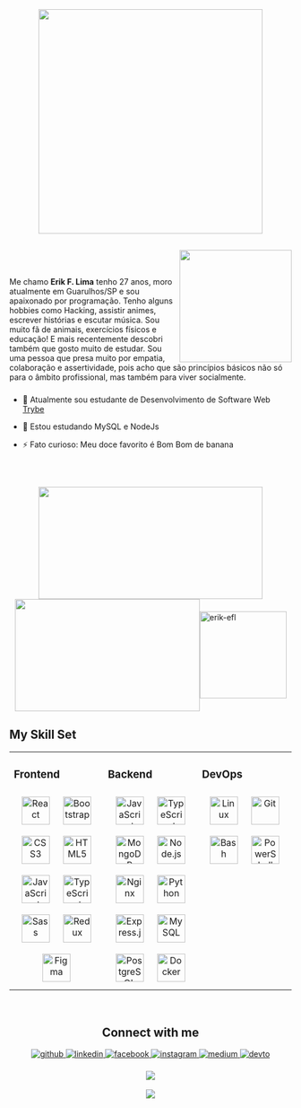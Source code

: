 
<div align="center">
<img
 src="https://rishavanand.github.io/static/images/greetings.gif" align="center" width="400px"/>
</div>

##
<div>
  <img id="imgEu" align="right" width="200px" src="https://i.ibb.co/wg3cB79/1637217851330-1-removebg-preview.png">

  </br>
  </br>

  <section>
  <p>Me chamo <b>Erik F. Lima</b> tenho 27 anos, moro atualmente em Guarulhos/SP e sou apaixonado por programação. Tenho alguns hobbies como Hacking, assistir     animes, escrever histórias e escutar música. Sou muito fã de animais, exercícios físicos e educação! E mais recentemente descobri também que gosto muito de estudar.
 Sou uma pessoa que presa muito por empatia, colaboração e assertividade, pois acho que são princípios básicos não só para o âmbito profissional, mas também para viver socialmente. </p>

###


- 🔭 Atualmente sou estudante de Desenvolvimento de Software Web [Trybe](https://www.betrybe.com/)


- 🌱 Estou estudando MySQL e NodeJs


- ⚡ Fato curioso: Meu doce favorito é Bom Bom de banana


<br/>

##

<div style=" display: flex; align-items: center; justify-items: center; justify-content: center;
  max-width: 100%; flex-wrap: wrap; width: 100%">

  <a href="https://github.com/Erik-EFL"/>
  <img height="200em" src="https://github-readme-stats.vercel.app/api?username=Erik-EFL&show_icons=true&theme=material-palenight" width="400px"/>
  </a>

  <a href="https://github.com/Erik-EFL"/>
  <img height="200em" src="https://github-readme-stats.vercel.app/api/top-langs/?username=Erik-EFL&&layout=compact&langs_count=7&theme=material-palenight" width="330px"/>
  </a>

  <div style=" display: flex; align-items: center; justify-items: center; justify-content: center; flex-wrap: wrap; >
  <a href="https://github.com/Erik-EFL"/>
  <img height="155em" src="https://github-readme-streak-stats.herokuapp.com/?user=erik-efl&&theme=material-palenight" alt="erik-efl" />
  </a>
  </div>

</div>

## My Skill Set
<table><tr><td valign="top" width="33%">



### Frontend
<div align="center">
<img style="margin: 10px" src="https://profilinator.rishav.dev/skills-assets/react-original-wordmark.svg" alt="React" height="50" />
<img style="margin: 10px" src="https://profilinator.rishav.dev/skills-assets/bootstrap-plain.svg" alt="Bootstrap" height="50" />
<img style="margin: 10px" src="https://profilinator.rishav.dev/skills-assets/css3-original-wordmark.svg" alt="CSS3" height="50" />
<img style="margin: 10px" src="https://profilinator.rishav.dev/skills-assets/html5-original-wordmark.svg" alt="HTML5" height="50" />
<img style="margin: 10px" src="https://profilinator.rishav.dev/skills-assets/javascript-original.svg" alt="JavaScript" height="50" />
<img style="margin: 10px" src="https://profilinator.rishav.dev/skills-assets/typescript-original.svg" alt="TypeScript" height="50" />
<img style="margin: 10px" src="https://profilinator.rishav.dev/skills-assets/sass-original.svg" alt="Sass" height="50" />
<img style="margin: 10px" src="https://profilinator.rishav.dev/skills-assets/redux-original.svg" alt="Redux" height="50" />
<img style="margin: 10px" src="https://profilinator.rishav.dev/skills-assets/figma-icon.svg" alt="Figma" height="50" />
</div>

</td><td valign="top" width="33%">



### Backend
<div align="center">
<img style="margin: 10px" src="https://profilinator.rishav.dev/skills-assets/javascript-original.svg" alt="JavaScript" height="50" />
<img style="margin: 10px" src="https://profilinator.rishav.dev/skills-assets/typescript-original.svg" alt="TypeScript" height="50" />
<img style="margin: 10px" src="https://profilinator.rishav.dev/skills-assets/mongodb-original-wordmark.svg" alt="MongoDB" height="50" />
<img style="margin: 10px" src="https://profilinator.rishav.dev/skills-assets/nodejs-original-wordmark.svg" alt="Node.js" height="50" />
<img style="margin: 10px" src="https://profilinator.rishav.dev/skills-assets/nginx-original.svg" alt="Nginx" height="50" />
<img style="margin: 10px" src="https://profilinator.rishav.dev/skills-assets/python-original.svg" alt="Python" height="50" />
<img style="margin: 10px" src="https://profilinator.rishav.dev/skills-assets/express-original-wordmark.svg" alt="Express.js" height="50" />
<img style="margin: 10px" src="https://profilinator.rishav.dev/skills-assets/mysql-original-wordmark.svg" alt="MySQL" height="50" />
<img style="margin: 10px" src="https://profilinator.rishav.dev/skills-assets/postgresql-original-wordmark.svg" alt="PostgreSQL" height="50" />
<img style="margin: 10px" src="https://profilinator.rishav.dev/skills-assets/docker-original-wordmark.svg" alt="Docker" height="50" />
</div>

</td><td valign="top" width="33%">



### DevOps
<div align="center">
<img style="margin: 10px" src="https://profilinator.rishav.dev/skills-assets/linux-original.svg" alt="Linux" height="50" />
<img style="margin: 10px" src="https://profilinator.rishav.dev/skills-assets/git-scm-icon.svg" alt="Git" height="50" />
<img style="margin: 10px" src="https://profilinator.rishav.dev/skills-assets/gnu_bash-icon.svg" alt="Bash" height="50" />
<img style="margin: 10px" src="https://profilinator.rishav.dev/skills-assets/powershell.png" alt="PowerShell" height="50" />
</div>

</td></tr></table>

<br/>

<h1 align="center">Connect with me</h1>

<div align="center">
<a href="https://github.com/https://github.com/Erik-EFL" target="_blank">
<img src=https://img.shields.io/badge/github-%2324292e.svg?&style=for-the-badge&logo=github&logoColor=white alt=github style="margin-bottom: 5px;" />
</a>
<a href="https://www.linkedin.com/in/erik-ferreira-lima/" target="_blank">
<img src=https://img.shields.io/badge/linkedin-%231E77B5.svg?&style=for-the-badge&logo=linkedin&logoColor=white alt=linkedin style="margin-bottom: 5px;" />
</a>
<a href="https://www.facebook.com/https://www.facebook.com/ErikRune.lima" target="_blank">
<img src=https://img.shields.io/badge/facebook-%232E87FB.svg?&style=for-the-badge&logo=facebook&logoColor=white alt=facebook style="margin-bottom: 5px;" />
</a>
<a href="https://instagram.com/https://www.instagram.com/oi.erik.lima/" target="_blank">
<img src=https://img.shields.io/badge/instagram-%23000000.svg?&style=for-the-badge&logo=instagram&logoColor=white alt=instagram style="margin-bottom: 5px;" />
</a>
<a href="https://medium.com/https://medium.com/@erik-efl" target="_blank">
<img src=https://img.shields.io/badge/medium-%23292929.svg?&style=for-the-badge&logo=medium&logoColor=white alt=medium style="margin-bottom: 5px;" />
</a>
<a href="https://dev.to/https://dev.to/erikefl" target="_blank">
<img src=https://img.shields.io/badge/dev.to-%2308090A.svg?&style=for-the-badge&logo=dev.to&logoColor=white alt=devto style="margin-bottom: 5px;" />
</a>
</div>


<br/>

<div align="center">
<img src="https://komarev.com/ghpvc/?username=erik-efl&&style=flat-square" align="center" />
</div>


<br/>

<div align="center">
            <a href="https://www.buymeacoffee.com/eriklima" target="_blank" style="display: inline-block;">
                <img
                    src="https://img.shields.io/badge/Donate-Buy%20Me%20A%20Coffee-orange.svg?style=flat-square"
                    align="center" target="_blank"
                />
            </a></div>
<br />



